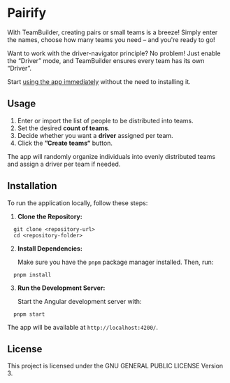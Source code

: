 # Pairify

With TeamBuilder, creating pairs or small teams is a breeze! Simply enter
the names, choose how many teams you need – and you're ready to go!

Want to work with the driver-navigator principle? No problem! Just enable
the “Driver” mode, and TeamBuilder ensures every team has its own “Driver”.

Start [using the app immediately](https://raywo-personal.github.io/pairify/start) 
without the need to installing it.

## Usage

1. Enter or import the list of people to be distributed into teams.
2. Set the desired **count of teams**.
3. Decide whether you want a **driver** assigned per team.
4. Click the **”Create teams“** button.

The app will randomly organize individuals into evenly distributed teams 
and assign a driver per team if needed.

## Installation

To run the application locally, follow these steps:

1. **Clone the Repository:**

```shell script
  git clone <repository-url>
  cd <repository-folder>
```

2. **Install Dependencies:**

   Make sure you have the `pnpm` package manager installed. Then, run:

```shell script
  pnpm install
```

3. **Run the Development Server:**

   Start the Angular development server with:

```shell script
  pnpm start
```

The app will be available at `http://localhost:4200/`.

## License

This project is licensed under the GNU GENERAL PUBLIC LICENSE Version 3.
